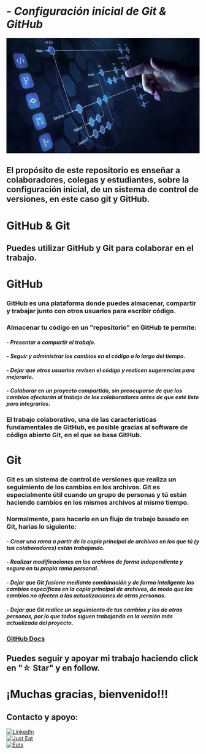 # - _**Configuración inicial de Git & GitHub**_

<img src="./imagenes/1.-Readme.png" width="700" height="300">

## **El propósito de este repositorio es enseñar a colaboradores, colegas y estudiantes, sobre la configuración inicial, de un sistema de control de versiones, en este caso git y GitHub.**

# **GitHub & Git**
## Puedes utilizar GitHub y Git para colaborar en el trabajo.

# **GitHub**
### GitHub es una plataforma donde puedes almacenar, compartir y trabajar junto con otros usuarios para escribir código.

### Almacenar tu código en un "repositorio" en GitHub te permite:

#### - _Presentar o compartir el trabajo._
#### - _Seguir y administrar los cambios en el código a lo largo del tiempo._
#### - _Dejar que otros usuarios revisen el código y realicen sugerencias para mejorarlo._
#### - _Colaborar en un proyecto compartido, sin preocuparse de que los cambios afectarán al trabajo de los colaboradores antes de que esté listo para integrarlos._

### El trabajo colaborativo, una de las características fundamentales de GitHub, es posible gracias al software de código abierto Git, en el que se basa GitHub.

# **Git**
### Git es un sistema de control de versiones que realiza un seguimiento de los cambios en los archivos. Git es especialmente útil cuando un grupo de personas y tú están haciendo cambios en los mismos archivos al mismo tiempo.

### Normalmente, para hacerlo en un flujo de trabajo basado en Git, harías lo siguiente:

#### - _Crear una rama a partir de la copia principal de archivos en los que tú (y tus colaboradores) están trabajando._
#### - _Realizar modificaciones en los archivos de forma independiente y segura en tu propia rama personal._
#### - _Dejar que Git fusione mediante combinación y de forma inteligente los cambios específicos en la copia principal de archivos, de modo que los cambios no afecten a las actualizaciones de otras personas._
#### - _Dejar que Git realice un seguimiento de tus cambios y los de otras personas, por lo que todos siguen trabajando en la versión más actualizada del proyecto._

### [GitHub Docs](https://docs.github.com/en/get-started)

## Puedes seguir y apoyar mi trabajo haciendo click en "☆ Star" y en follow.
# ¡Muchas gracias, bienvenido!!!

## Contacto y apoyo:

[![LinkedIn](https://img.shields.io/badge/Oscar_Florin-0077B5?style=for-the-badge&logo=linkedin&logoColor=white&labelColor=101010)](https://www.linkedin.com/in/oscarflorincontreras)
<br>[![Just Eat](https://img.shields.io/badge/Donaciones_para_tacos_🌮🌮🌮-7A1FA2?style=for-the-badge&logo=aiqfome&logoColor=white)](https://paypal.me/OscarFlorin?country.x=MX&locale.x=es_XC)
<br>[![Eats](https://img.shields.io/badge/Donaciones_alimento_para_🐈🐈-black?style=for-the-badge&logo=uber-eats&logoColor=green)](https://paypal.me/OscarFlorin?country.x=MX&locale.x=es_XC)</br>